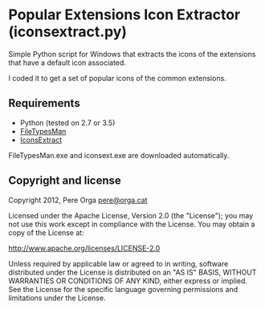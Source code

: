 Popular Extensions Icon Extractor (iconsextract.py)
===================================================

Simple Python script for Windows that extracts the icons of the extensions that have a default icon associated.

I coded it to get a set of popular icons of the common extensions.


Requirements
------------

+ Python (tested on 2.7 or 3.5)
+ [FileTypesMan](http://www.nirsoft.net/utils/file_types_manager.html)
+ [IconsExtract](http://www.nirsoft.net/utils/iconsext.html)

FileTypesMan.exe and iconsext.exe are downloaded automatically.


Copyright and license
---------------------

Copyright 2012, Pere Orga <pere@orga.cat>

Licensed under the Apache License, Version 2.0 (the "License");
you may not use this work except in compliance with the License.
You may obtain a copy of the License at:

   http://www.apache.org/licenses/LICENSE-2.0

Unless required by applicable law or agreed to in writing, software
distributed under the License is distributed on an "AS IS" BASIS,
WITHOUT WARRANTIES OR CONDITIONS OF ANY KIND, either express or implied.
See the License for the specific language governing permissions and
limitations under the License.
